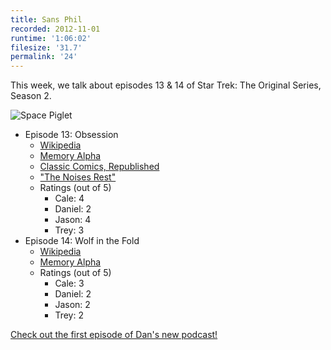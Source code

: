 ```yaml
---
title: Sans Phil
recorded: 2012-11-01
runtime: '1:06:02'
filesize: '31.7'
permalink: '24'
---
```


This week, we talk about episodes 13 & 14 of Star Trek: The Original Series, Season 2.

![Space Piglet](https://jawgrind.s3.amazonaws.com/Jawgrind-Episode-24.jpg)

- Episode 13: Obsession
    - [Wikipedia](http://en.wikipedia.org/wiki/Obsession_(Star_Trek:_The_Original_Series))
    - [Memory Alpha](http://en.memory-alpha.org/wiki/Obsession_(episode))
    - [Classic Comics, Republished](http://trey.cc/post/33453571423/pulp)
    - [&quot;The Noises Rest&quot;](http://vimeo.com/2748889)
    - Ratings (out of 5)
        - Cale: 4
        - Daniel: 2
        - Jason: 4
        - Trey: 3
- Episode 14: Wolf in the Fold
    - [Wikipedia](http://en.wikipedia.org/wiki/Wolf_in_the_Fold)
    - [Memory Alpha](http://en.memory-alpha.org/wiki/Wolf_in_the_Fold_(episode))
    - Ratings (out of 5)
        - Cale: 3
        - Daniel: 2
        - Jason: 2
        - Trey: 2

[Check out the first episode of Dan's new podcast!](https://danielwarshaw.com/oppositeofdan/episode-1-pulpy-on-purpose)
